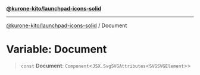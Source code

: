 [**@kurone-kito/launchpad-icons-solid**](../README.md)

***

[@kurone-kito/launchpad-icons-solid](../globals.md) / Document

# Variable: Document

> `const` **Document**: `Component`\<`JSX.SvgSVGAttributes`\<`SVGSVGElement`\>\>
